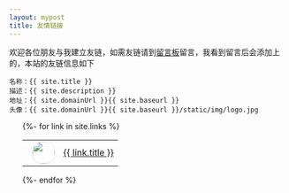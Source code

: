 ```yaml
---
layout: mypost
title: 友情链接
---
```


欢迎各位朋友与我建立友链，如需友链请到[留言板](chat.html)留言，我看到留言后会添加上的，本站的友链信息如下

```
名称：{{ site.title }}
描述：{{ site.description }}
地址：{{ site.domainUrl }}{{ site.baseurl }}
头像：{{ site.domainUrl }}{{ site.baseurl }}/static/img/logo.jpg
```
<ul>
  {%- for link in site.links %}
    <p>
    <table>
    <tr style="margin-left: 10px;">
    <td style="margin-left: 10px;">
    <img style="margin-left: 10px;width: 40px;height: 40px;border-radius: 50%;box-shadow: 0 1px 5px rgba(0, 0, 0, 0.1);" src="{{ link.headurl }}" />
    </td>
    <td style="margin-right: 10px;">
    <a style="align:left" href="{{ link.url }}" title="{{ link.desc }}" target="_blank" >{{ link.title }}</a>
    </td>
    </tr>
    </table>
    </p>
  {%- endfor %}
</ul>
